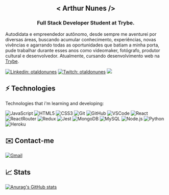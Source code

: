 <h2 align="center">< Arthur Nunes /></h2>
<h3 align="center">Full Stack Developer Student at Trybe.</h3>

Autodidata e empreendedor autônomo, desde sempre me aventurei por diversas áreas, buscando acumular conhecimento, experiências, novas vivências e agarrando todas as oportunidades que batiam a minha porta, pude trabalhar durante esses anos como videomaker, fotógrafo, produtor cultural e desenvolvedor. Atualmente, cursando desenvolvimento web na [Trybe](https://www.betrybe.com).

[![Linkedin: otaldonunes](https://img.shields.io/badge/-Linkedin-blue?style=flat-square&logo=Linkedin&logoColor=white&link=https://www.linkedin.com/in/otaldonunes)](https://www.linkedin.com/in/otaldonunes)
[![Twitch: otaldonunes](https://img.shields.io/badge/-Twitch-blueviolet?style=flat-square&logo=Twitch&logoColor=white&link=https://www.twitch.tv/otaldonunes)](https://www.twitch.tv/otaldonunes)
![](https://komarev.com/ghpvc/?username=otaldonunes&color=blueviolet&style=flat-square)

## ⚡ Technologies

Technologies that i'm learning and developing:

![JavaScript](https://img.shields.io/badge/-JavaScript-F7DF1E?style=flat-square&logo=javascript&logoColor=white)
![HTML5](https://img.shields.io/badge/-HTML5-E34F26?style=flat-square&logo=html5&logoColor=white)
![CSS3](https://img.shields.io/badge/-CSS3-1572B6?style=flat-square&logo=css3&logoColor=white)
![Git](https://img.shields.io/badge/-Git-F05032?style=flat-square&logo=git&logoColor=white)
![GitHub](https://img.shields.io/badge/-GitHub-181717?style=flat-square&logo=github&logoColor=white)
![VSCode](https://img.shields.io/badge/-VSCode-007ACC?style=flat-square&logo=visual-studio-code&logoColor=white)
![React](https://img.shields.io/badge/-ReactJs-61DAFB?logo=react&logoColor=white&style=flat-square)
![ReactRouter](https://img.shields.io/badge/-React&nbsp;Router-CA4245?logo=reactrouter&logoColor=white&style=flat-square)
![Redux](https://img.shields.io/badge/-Redux-764ABC?logo=redux&logoColor=white&style=flat-square)
![Jest](https://img.shields.io/badge/-Jest-C21325?logo=jest&logoColor=white&style=flat-square)
![MongoDB](https://img.shields.io/badge/-MongoDB-47A248?logo=mongodb&logoColor=white&style=flat-square)
![MySQL](https://img.shields.io/badge/-MySql-4479A1?style=flat-square&logo=mysql&logoColor=white)
![Node.js](https://img.shields.io/badge/-Node.js-339933?logo=Node.js&logoColor=white&style=flat-square)
![Python](https://img.shields.io/badge/-Python-3776AB?logo=python&logoColor=white&style=flat-square)
![Heroku](https://img.shields.io/badge/-Heroku-430098?style=flat-square&logo=heroku&logoColor=white)<br/>

## ✉️ Contact-me

[![Gmail](https://img.shields.io/badge/Gmail-D14836?style=flat-square&logo=gmail&logoColor=white&link=mailto:coletivosuburbano@gmail.com)](mailto:coletivosuburbano@gmail.com)<br/> 

## 📈 Stats

[![Anurag's GitHub stats](https://github-readme-stats.vercel.app/api?username=otaldonunes&count_private=true&show_icons=true&theme=radical&hide_border=true)](https://github.com/anuraghazra/github-readme-stats)
